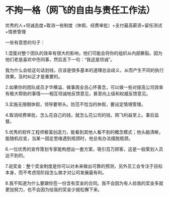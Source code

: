 # 不拘一格（网飞的自由与责任工作法）

优秀的人+坦诚态度+取消一些制度（休假、经费审批）+支付最高薪资+留任测试+情景管理

一些有意思的句子：

1.混蛋对整个团队的效率有很大的影响，他们可能会将你的组织从内部撕裂。因为他们老是喜欢中伤同事，然后丢下一句：“我这是坦诚”。

我为什么会给这句话划线，应该是很多基本的道理总会歧义，从而产生不同的执行效果。及时纠正才是重要的。



2.如果你的团队成员才华横溢、做事周全且心怀善念，可以做一些对提高公司效率有极大帮助的事情——相互坦诚地反馈意见，甚至向上级和权威反馈意见。

3.实施无限期休假，领导要带头。防范不恰当的休假，要设定情境管理。

4.取消经费审批，怎么花自己的钱，就怎么花公司的钱，网飞利益至上。事后监督。

5.优秀的软件工程师极富创造力，能看到其他人看不到的概念模式；他头脑清晰，能随机应变，当某一固定思维遇到瓶颈时，他总有办法摆脱瓶颈。

6.一位优秀的宣传策划专家能构想出一套方案，吸引百万顾客，这是一般策划人员达不到的。

7.说奖金：整个奖金制度是你可以对未来做出可靠的预测，另外员工会专注于目标本身，而不考虑现阶段怎么做才对公司发展最有利。

8.我不知道为什么要跟你签一份含有奖金的合同。我不会因为有人给我的奖金多就更加努力，也不会因为给我的奖金少就松懈下来。



